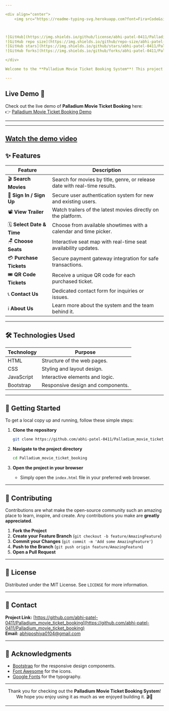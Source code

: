 ```yaml
---

<div align="center">
    <img src="https://readme-typing-svg.herokuapp.com?font=Fira+Code&size=24&pause=1000&color=000C&width=650&lines=🎥+Palladium+Movie+Ticket+Booking+System🍿" alt="Typing SVG">



![GitHub](https://img.shields.io/github/license/abhi-patel-0411/Palladium_movie_ticket_booking?color=blue&style=for-the-badge)
![GitHub repo size](https://img.shields.io/github/repo-size/abhi-patel-0411/Palladium_movie_ticket_booking?style=for-the-badge)
![GitHub stars](https://img.shields.io/github/stars/abhi-patel-0411/Palladium_movie_ticket_booking?style=for-the-badge)
![GitHub forks](https://img.shields.io/github/forks/abhi-patel-0411/Palladium_movie_ticket_booking?style=for-the-badge)

</div>

Welcome to the **Palladium Movie Ticket Booking System**! This project is a web-based application designed to provide users with a seamless experience for booking movie tickets online. Built using **HTML, CSS, JavaScript, and Bootstrap**, this system offers a range of functionalities to enhance the user experience.

---
```

## Live Demo 🎥

Check out the live demo of **Palladium Movie Ticket Booking** here:  
👉 [Palladium Movie Ticket Booking Demo](https://palladium-movie-ticket-booking.vercel.app/)

---

---
[Watch the demo video](demo.mp4)
---

## ✨ Features

| Feature               | Description                                                                 |
|-----------------------|-----------------------------------------------------------------------------|
| 🎬 **Search Movies**   | Search for movies by title, genre, or release date with real-time results.  |
| 🔐 **Sign In / Sign Up** | Secure user authentication system for new and existing users.              |
| 📽️ **View Trailer**    | Watch trailers of the latest movies directly on the platform.               |
| 🗓️ **Select Date & Time** | Choose from available showtimes with a calendar and time picker.          |
| 🪑 **Choose Seats**    | Interactive seat map with real-time seat availability updates.              |
| 💳 **Purchase Tickets** | Secure payment gateway integration for safe transactions.                  |
| 🎟️ **QR Code Tickets** | Receive a unique QR code for each purchased ticket.                        |
| 📞 **Contact Us**      | Dedicated contact form for inquiries or issues.                             |
| ℹ️ **About Us**        | Learn more about the system and the team behind it.                         |

---

## 🛠️ Technologies Used

| Technology | Purpose                          |
|------------|----------------------------------|
| HTML       | Structure of the web pages.      |
| CSS        | Styling and layout design.       |
| JavaScript | Interactive elements and logic.  |
| Bootstrap  | Responsive design and components.|

---

## 🚀 Getting Started

To get a local copy up and running, follow these simple steps:

1. **Clone the repository**
   ```bash
   git clone https://github.com/abhi-patel-0411/Palladium_movie_ticket_booking.git
   ```

2. **Navigate to the project directory**
   ```bash
   cd Palladium_movie_ticket_booking
   ```

3. **Open the project in your browser**
   - Simply open the `index.html` file in your preferred web browser.

---

## 🤝 Contributing

Contributions are what make the open-source community such an amazing place to learn, inspire, and create. Any contributions you make are **greatly appreciated**.

1. **Fork the Project**
2. **Create your Feature Branch** (`git checkout -b feature/AmazingFeature`)
3. **Commit your Changes** (`git commit -m 'Add some AmazingFeature'`)
4. **Push to the Branch** (`git push origin feature/AmazingFeature`)
5. **Open a Pull Request**

---

## 📜 License

Distributed under the MIT License. See `LICENSE` for more information.

---

## 📧 Contact

**Project Link:** [https://github.com/abhi-patel-0411/Palladium_movie_ticket_booking](https://github.com/abhi-patel-0411/Palladium_movie_ticket_booking)  
**Email:** abhiposhiya0104@gmail.com

---

## 🙏 Acknowledgments

- [Bootstrap](https://getbootstrap.com/) for the responsive design components.
- [Font Awesome](https://fontawesome.com/) for the icons.
- [Google Fonts](https://fonts.google.com/) for the typography.

---

<div align="center">

Thank you for checking out the **Palladium Movie Ticket Booking System**! We hope you enjoy using it as much as we enjoyed building it. 🎬🍿

</div>

---

